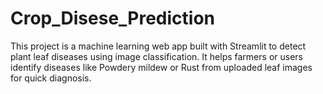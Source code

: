 # Crop_Disese_Prediction
This project is a machine learning web app built with Streamlit to detect plant leaf diseases using image classification. It helps farmers or users identify diseases like Powdery mildew or Rust from uploaded leaf images for quick diagnosis.
